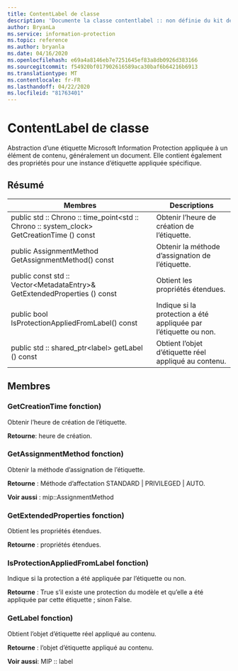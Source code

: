 ```yaml
---
title: ContentLabel de classe
description: 'Documente la classe contentlabel :: non définie du kit de développement logiciel (SDK) Microsoft Information Protection (MIP).'
author: BryanLa
ms.service: information-protection
ms.topic: reference
ms.author: bryanla
ms.date: 04/16/2020
ms.openlocfilehash: e69a4a8146eb7e7251645ef83a8db0926d383166
ms.sourcegitcommit: f54920bf017902616589aca30baf6b64216b6913
ms.translationtype: MT
ms.contentlocale: fr-FR
ms.lasthandoff: 04/22/2020
ms.locfileid: "81763401"
---
```

# <a name="class-contentlabel"></a>ContentLabel de classe 
Abstraction d’une étiquette Microsoft Information Protection appliquée à un élément de contenu, généralement un document.
Elle contient également des propriétés pour une instance d’étiquette appliquée spécifique.
  
## <a name="summary"></a>Résumé
 Membres                        | Descriptions                                
--------------------------------|---------------------------------------------
public std :: Chrono :: time_point\<std :: Chrono :: system_clock\> GetCreationTime () const  |  Obtenir l’heure de création de l’étiquette.
public AssignmentMethod GetAssignmentMethod() const  |  Obtenir la méthode d’assignation de l’étiquette.
public const std :: Vector\<MetadataEntry\>& GetExtendedProperties () const  |  Obtient les propriétés étendues.
public bool IsProtectionAppliedFromLabel() const  |  Indique si la protection a été appliquée par l’étiquette ou non.
public std :: shared_ptr\<label\> getLabel () const  |  Obtient l’objet d’étiquette réel appliqué au contenu.
  
## <a name="members"></a>Membres
  
### <a name="getcreationtime-function"></a>GetCreationTime fonction)
Obtenir l’heure de création de l’étiquette.

  
**Retourne**: heure de création.
  
### <a name="getassignmentmethod-function"></a>GetAssignmentMethod fonction)
Obtenir la méthode d’assignation de l’étiquette.

  
**Retourne** : Méthode d’affectation STANDARD | PRIVILEGED | AUTO. 
  
**Voir aussi** : mip::AssignmentMethod
  
### <a name="getextendedproperties-function"></a>GetExtendedProperties fonction)
Obtient les propriétés étendues.

  
**Retourne** : propriétés étendues.
  
### <a name="isprotectionappliedfromlabel-function"></a>IsProtectionAppliedFromLabel fonction)
Indique si la protection a été appliquée par l’étiquette ou non.

  
**Retourne** : True s’il existe une protection du modèle et qu’elle a été appliquée par cette étiquette ; sinon False.
  
### <a name="getlabel-function"></a>GetLabel fonction)
Obtient l’objet d’étiquette réel appliqué au contenu.

  
**Retourne** : l’objet d’étiquette appliqué au contenu. 
  
**Voir aussi**: MIP :: label